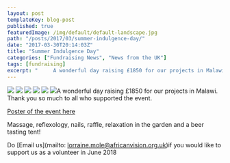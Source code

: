 ```yaml
---
layout: post
templateKey: blog-post
published: true
featuredImage: /img/default/default-landscape.jpg
path: "/posts/2017/03/summer-indulgence-day/"
date: "2017-03-30T20:14:03Z"
title: "Summer Indulgence Day"
categories: ["Fundraising News", "News from the UK"]
tags: [fundraising]
excerpt: "     A wonderful day raising £1850 for our projects in Malawi. Thank you so much to all who support..."
---
```


[![](https://f000.backblazeb2.com/file/avm-wp-uploads/2017/03/P1060314-300x225.jpg)](https://f000.backblazeb2.com/file/avm-wp-uploads/2017/03/P1060314.jpg) [![](https://f000.backblazeb2.com/file/avm-wp-uploads/2017/03/P1060321-300x225.jpg)](https://f000.backblazeb2.com/file/avm-wp-uploads/2017/03/P1060321.jpg) [![](https://f000.backblazeb2.com/file/avm-wp-uploads/2017/03/P1060325-300x225.jpg)](https://f000.backblazeb2.com/file/avm-wp-uploads/2017/03/P1060325.jpg) [![](https://f000.backblazeb2.com/file/avm-wp-uploads/2017/03/P1060330-300x225.jpg)](https://f000.backblazeb2.com/file/avm-wp-uploads/2017/03/P1060330.jpg) [![](https://f000.backblazeb2.com/file/avm-wp-uploads/2017/03/P1060332-300x225.jpg)](https://f000.backblazeb2.com/file/avm-wp-uploads/2017/03/P1060332.jpg) [![](https://f000.backblazeb2.com/file/avm-wp-uploads/2017/03/P1060334-300x225.jpg)](https://f000.backblazeb2.com/file/avm-wp-uploads/2017/03/P1060334.jpg)A wonderful day raising £1850 for our projects in Malawi. Thank you so much to all who supported the event.

[Poster of the event here](https://f000.backblazeb2.com/file/avm-wp-uploads/2017/03/INDULGENCE-POSTER-2017.pdf)

Massage, reflexology, nails, raffle, relaxation in the garden and a beer tasting tent!

Do [Email us](mailto: lorraine.mole@africanvision.org.uk)if you would like to support us as a volunteer in June 2018
